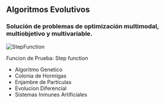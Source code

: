 ## Algoritmos Evolutivos
### Solución de problemas de optimización multimodal, multiobjetivo y multivariable.

![StepFunction](https://user-images.githubusercontent.com/92269511/235036896-a5e4cef1-0320-4f76-a1cc-4f6ffa0c0021.png)

Funcion de Prueba: Step function
- Algoritmo Genetico
- Colonia de Hormigas
- Enjambre de Partículas
- Evolucion Diferencial
- Sistemas Inmunes Artificiales
